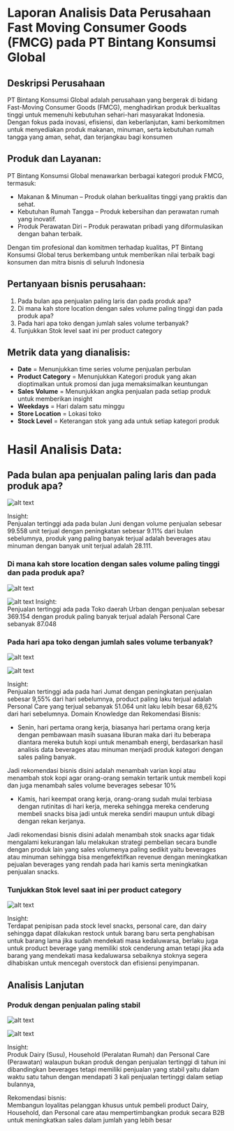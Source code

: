 # Laporan Analisis Data Perusahaan Fast Moving Consumer Goods (FMCG) pada PT Bintang Konsumsi Global

## Deskripsi Perusahaan

PT Bintang Konsumsi Global adalah perusahaan yang bergerak di bidang Fast-Moving Consumer Goods (FMCG), menghadirkan produk berkualitas tinggi untuk memenuhi kebutuhan sehari-hari masyarakat Indonesia. Dengan fokus pada inovasi, efisiensi, dan keberlanjutan, kami berkomitmen untuk menyediakan produk makanan, minuman, serta kebutuhan rumah tangga yang aman, sehat, dan terjangkau bagi konsumen

## Produk dan Layanan:

PT Bintang Konsumsi Global menawarkan berbagai kategori produk FMCG, termasuk:

- Makanan & Minuman – Produk olahan berkualitas tinggi yang praktis dan sehat.
- Kebutuhan Rumah Tangga – Produk kebersihan dan perawatan rumah yang inovatif.
- Produk Perawatan Diri – Produk perawatan pribadi yang diformulasikan dengan bahan terbaik.

Dengan tim profesional dan komitmen terhadap kualitas, PT Bintang Konsumsi Global terus berkembang untuk memberikan nilai terbaik bagi konsumen dan mitra bisnis di seluruh Indonesia

## Pertanyaan bisnis perusahaan:

1. Pada bulan apa penjualan paling laris dan pada produk apa?
2. Di mana kah store location dengan sales volume paling tinggi dan pada produk apa?
3. Pada hari apa toko dengan jumlah sales volume terbanyak?
4. Tunjukkan Stok level saat ini per product category

## Metrik data yang dianalisis:

- **Date** = Menunjukkan time series volume penjualan perbulan
- **Product Category** = Menunjukkan Kategori produk yang akan dioptimalkan untuk promosi dan juga memaksimalkan keuntungan
- **Sales Volume** = Menunjukkan angka penjualan pada setiap produk untuk memberikan insight
- **Weekdays** = Hari dalam satu minggu
- **Store Location** = Lokasi toko
- **Stock Level** = Keterangan stok yang ada untuk setiap kategori produk

# Hasil Analisis Data:

## Pada bulan apa penjualan paling laris dan pada produk apa?

![alt text](images/graph_sales.png)

Insight:
<br>Penjualan tertinggi ada pada bulan Juni dengan volume penjualan sebesar 99.558 unit terjual dengan peningkatan sebesar 9.11% dari bulan sebelumnya, produk yang paling banyak terjual adalah beverages atau minuman dengan banyak unit terjual adalah 28.111.

### Di mana kah store location dengan sales volume paling tinggi dan pada produk apa?

![alt text](images/graph_store.png)

![alt text](images/table_store.png)
Insight:
<br>Penjualan tertinggi ada pada Toko daerah Urban dengan penjualan sebesar 369.154 dengan produk paling banyak terjual adalah Personal Care sebanyak 87.048

### Pada hari apa toko dengan jumlah sales volume terbanyak?

![alt text](images/graph_days.png)

![alt text](images/table_days.png)

Insight:
<br>Penjualan tertinggi ada pada hari Jumat dengan peningkatan penjualan sebesar 9,55% dari hari sebelumnya, product paling laku terjual adalah Personal Care yang terjual sebanyak 51.064 unit laku lebih besar 68,62% dari hari sebelumnya.
Domain Knowledge dan Rekomendasi Bisnis:

- Senin, hari pertama orang kerja, biasanya hari pertama orang kerja dengan pembawaan masih suasana liburan maka dari itu beberapa diantara mereka butuh kopi untuk menambah energi, berdasarkan hasil analisis data beverages atau minuman menjadi produk kategori dengan sales paling banyak.

Jadi rekomendasi bisnis disini adalah menambah varian kopi atau menambah stok kopi agar orang-orang semakin tertarik untuk membeli kopi dan juga menambah sales volume beverages sebesar 10%

- Kamis, hari keempat orang kerja, orang-orang sudah mulai terbiasa dengan rutinitas di hari kerja, mereka sehingga mereka cenderung membeli snacks bisa jadi untuk mereka sendiri maupun untuk dibagi dengan rekan kerjanya.

Jadi rekomendasi bisnis disini adalah menambah stok snacks agar tidak mengalami kekurangan lalu melakukan strategi pembelian secara bundle dengan produk lain yang sales volumenya paling sedikit yaitu beverages atau minuman sehingga bisa mengefektifkan revenue dengan meningkatkan pejualan beverages yang rendah pada hari kamis serta meningkatkan penjualan snacks.

### Tunjukkan Stok level saat ini per product category

![alt text](images/stocks.png)

Insight:
<br>Terdapat penipisan pada stock level snacks, personal care, dan dairy sehingga dapat dilakukan restock untuk barang baru serta penghabisan untuk barang lama jika sudah mendekati masa kedaluwarsa, berlaku juga untuk product beverage yang memiliki stok cenderung aman tetapi jika ada barang yang mendekati masa kedaluwarsa sebaiknya stoknya segera dihabiskan untuk mencegah overstock dan efisiensi penyimpanan.

## Analisis Lanjutan

### Produk dengan penjualan paling stabil

![alt text](images/stable.png)

![alt text](images/stable_table.png)

Insight:
<br>Produk Dairy (Susu), Household (Peralatan Rumah) dan Personal Care (Perawatan) walaupun bukan produk dengan penjualan tertinggi di tahun ini dibandingkan beverages tetapi memiliki penjualan yang stabil yaitu dalam waktu satu tahun dengan mendapati 3 kali penjualan tertinggi dalam setiap bulannya,

Rekomendasi bisnis:
<br>Membangun loyalitas pelanggan khusus untuk pembeli product Dairy, Household, dan Personal care atau mempertimbangkan produk secara B2B untuk meningkatkan sales dalam jumlah yang lebih besar
